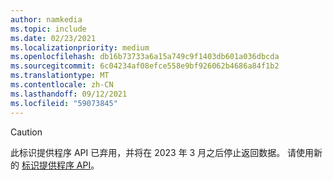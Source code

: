 ```yaml
---
author: namkedia
ms.topic: include
ms.date: 02/23/2021
ms.localizationpriority: medium
ms.openlocfilehash: db16b73733a6a15a749c9f1403db601a036dbcda
ms.sourcegitcommit: 6c04234af08efce558e9bf926062b4686a84f1b2
ms.translationtype: MT
ms.contentlocale: zh-CN
ms.lasthandoff: 09/12/2021
ms.locfileid: "59073845"
---
```

<!-- markdownlint-disable MD041-->

> [!CAUTION]
> 此标识提供程序 API 已弃用，并将在 2023 年 3 月之后停止返回数据。 请使用新的 [标识提供程序 API](/graph/api/resources/identityproviderbase)。
